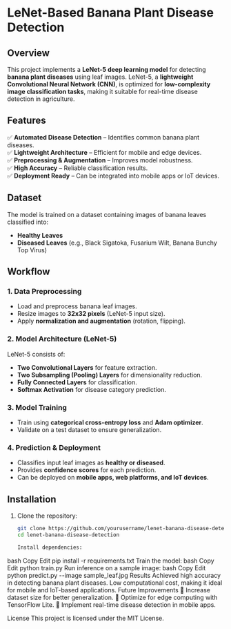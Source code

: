 
# LeNet-Based Banana Plant Disease Detection  

## Overview  
This project implements a **LeNet-5 deep learning model** for detecting **banana plant diseases** using leaf images. LeNet-5, a **lightweight Convolutional Neural Network (CNN)**, is optimized for **low-complexity image classification tasks**, making it suitable for real-time disease detection in agriculture.  

## Features  
✅ **Automated Disease Detection** – Identifies common banana plant diseases.  
✅ **Lightweight Architecture** – Efficient for mobile and edge devices.  
✅ **Preprocessing & Augmentation** – Improves model robustness.  
✅ **High Accuracy** – Reliable classification results.  
✅ **Deployment Ready** – Can be integrated into mobile apps or IoT devices.  

## Dataset  
The model is trained on a dataset containing images of banana leaves classified into:  
- **Healthy Leaves**  
- **Diseased Leaves** (e.g., Black Sigatoka, Fusarium Wilt, Banana Bunchy Top Virus)  

## Workflow  
### **1. Data Preprocessing**  
- Load and preprocess banana leaf images.  
- Resize images to **32x32 pixels** (LeNet-5 input size).  
- Apply **normalization and augmentation** (rotation, flipping).  

### **2. Model Architecture (LeNet-5)**  
LeNet-5 consists of:  
- **Two Convolutional Layers** for feature extraction.  
- **Two Subsampling (Pooling) Layers** for dimensionality reduction.  
- **Fully Connected Layers** for classification.  
- **Softmax Activation** for disease category prediction.  

### **3. Model Training**  
- Train using **categorical cross-entropy loss** and **Adam optimizer**.  
- Validate on a test dataset to ensure generalization.  

### **4. Prediction & Deployment**  
- Classifies input leaf images as **healthy or diseased**.  
- Provides **confidence scores** for each prediction.  
- Can be deployed on **mobile apps, web platforms, and IoT devices**.  

## Installation  
1. Clone the repository:  
   ```bash
   git clone https://github.com/yourusername/lenet-banana-disease-detection.git
   cd lenet-banana-disease-detection

   Install dependencies:
bash
Copy
Edit
pip install -r requirements.txt
Train the model:
bash
Copy
Edit
python train.py
Run inference on a sample image:
bash
Copy
Edit
python predict.py --image sample_leaf.jpg
Results
Achieved high accuracy in detecting banana plant diseases.
Low computational cost, making it ideal for mobile and IoT-based applications.
Future Improvements
🔹 Increase dataset size for better generalization.
🔹 Optimize for edge computing with TensorFlow Lite.
🔹 Implement real-time disease detection in mobile apps.

License
This project is licensed under the MIT License.



